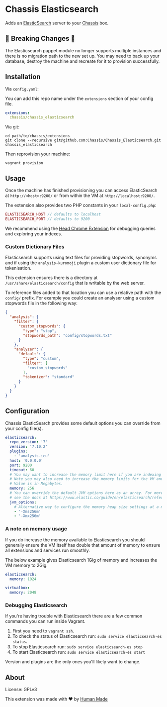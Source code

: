 # Chassis Elasticsearch

Adds an [ElasticSearch](https://www.elastic.co/) server to your
[Chassis](https://github.com/Chassis/Chassis) box.

## 🚨 Breaking Changes 🚨

The Elasticsearch puppet module no longer supports multiple instances and there is no migration path to the new set up. You may need to back up your database, destroy the machine and recreate for it to provision successfully.

## Installation

Via `config.yaml`:

You can add this repo name under the `extensions` section of your config file.

```yaml
extensions:
  chassis/chassis_elasticsearch
```

Via git:

```
cd path/to/chassis/extensions
git clone --recursive git@github.com:Chassis/Chassis_Elasticsearch.git chassis_elasticsearch
```

Then reprovision your machine:
```
vagrant provision
```

## Usage

Once the machine has finished provisioning you can access ElasticSearch at
`http://<host>:9200/` or from within the VM at `http://localhost:9200/`.

The extension also provides two PHP constants in your `local-config.php`:

```php
ELASTICSEARCH_HOST // defaults to localhost
ELASTICSEARCH_PORT // defaults to 9200
```

We recommend using the [Head Chrome Extension](https://chrome.google.com/webstore/detail/elasticsearch-head/ffmkiejjmecolpfloofpjologoblkegm/) for debugging queries and exploring
your indexes.

### Custom Dictionary Files

Elasticsearch supports using text files for providing stopwords, synonyms and if using the `analysis-kuromoji` plugin a custom user dictionary file for tokenisation.

This extension ensures there is a directory at `/usr/share/elasticsearch/config` that is writable by the web server.

To reference files added to that location you can use a relative path with the `config/` prefix. For example you could create an analyser using a custom stopwords file in the following way:

```json
{
  "analysis": {
    "filter": {
      "custom_stopwords": {
        "type": "stop",
        "stopwords_path": "config/stopwords.txt"
      }
    },
    "analyzer": {
      "default": {
        "type": "custom",
        "filter": [
          "custom_stopwords"
        ],
        "tokenizer": "standard"
      }
    }
  }
}
```

## Configuration

Chassis ElasticSearch provides some default options you can override from your
config file(s).

```yaml
elasticsearch:
  repo_version: '7'
  version: '7.10.2'
  plugins:
    - 'analysis-icu'
  host: '0.0.0.0'
  port: 9200
  timeout: 60
  # You may want to increase the memory limit here if you are indexing images & files.
  # Note you may also need to increase the memory limits for the VM and PHP also.
  # Value is in Megabytes.
  memory: 256
  # You can override the default JVM options here as an array. For more information
  # see the docs at https://www.elastic.co/guide/en/elasticsearch/reference/master/jvm-options.html
  jvm_options:
    # Alternative way to configure the memory heap size settings at a more granular level.
    - '-Xms256m'
    - '-Xmx256m'
```

### A note on memory usage

If you do increase the memory available to Elasticsearch you should generally ensure the VM itself has double that amount of memory to ensure all extensions and services run smoothly.

The below example gives Elasticsearch 1Gig of memory and increases the VM memory to 2Gig.

```yaml
elasticsearch:
  memory: 1024

virtualbox:
  memory: 2048
```

### Debugging Elasticsearch

If you're having trouble with Elasticsearch there are a few common commands you can run inside Vagrant.

1. First you need to `vagrant ssh`.
2. To check the status of Elasticsearch run: `sudo service elasticsearch-es status`.
3. To stop Elasticsearch run: `sudo service elasticsearch-es stop`
4. To start Elasticsearch run: `sudo service elasticsearch-es start`

Version and plugins are the only ones you'll likely want to change.

## About

License: GPLv3

This extension was made with ❤️ by [Human Made](https://hmn.md/)
